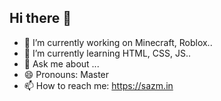 ## Hi there 👋

- 🔭 I’m currently working on Minecraft, Roblox..
- 🌱 I’m currently learning HTML, CSS, JS..
- 💬 Ask me about ...
- 😄 Pronouns: Master
- 📫 How to reach me: https://sazm.in
